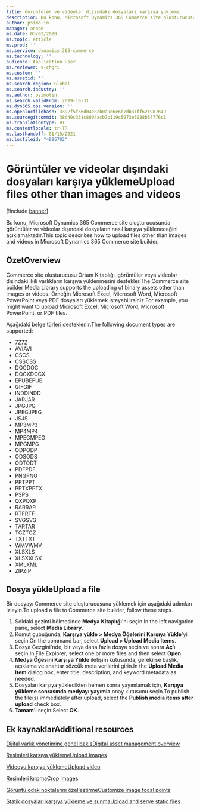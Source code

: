 ```yaml
---
title: Görüntüler ve videolar dışındaki dosyaları karşıya yükleme
description: Bu konu, Microsoft Dynamics 365 Commerce site oluşturucusunda görüntüler ve videolar dışındaki ikili dosyaların nasıl karşıya yükleneceğini açıklamaktadır.
author: psimolin
manager: annbe
ms.date: 03/03/2020
ms.topic: article
ms.prod: ''
ms.service: dynamics-365-commerce
ms.technology: ''
audience: Application User
ms.reviewer: v-chgri
ms.custom: ''
ms.assetid: ''
ms.search.region: Global
ms.search.industry: ''
ms.author: psimolin
ms.search.validFrom: 2019-10-31
ms.dyn365.ops.version: ''
ms.openlocfilehash: 3392f5f36d04e8cb0a9d6e6b7db31ff62c987649
ms.sourcegitcommit: 38d40c331c8894acb7b119c5073e3088b54776c1
ms.translationtype: HT
ms.contentlocale: tr-TR
ms.lasthandoff: 01/15/2021
ms.locfileid: "4995782"
---
```

# <a name="upload-files-other-than-images-and-videos"></a><span data-ttu-id="8620c-103">Görüntüler ve videolar dışındaki dosyaları karşıya yükleme</span><span class="sxs-lookup"><span data-stu-id="8620c-103">Upload files other than images and videos</span></span>

[!include [banner](includes/banner.md)]

<span data-ttu-id="8620c-104">Bu konu, Microsoft Dynamics 365 Commerce site oluşturucusunda görüntüler ve videolar dışındaki dosyaların nasıl karşıya yükleneceğini açıklamaktadır.</span><span class="sxs-lookup"><span data-stu-id="8620c-104">This topic describes how to upload files other than images and videos in Microsoft Dynamics 365 Commerce site builder.</span></span>

## <a name="overview"></a><span data-ttu-id="8620c-105">Özet</span><span class="sxs-lookup"><span data-stu-id="8620c-105">Overview</span></span>

<span data-ttu-id="8620c-106">Commerce site oluşturucusu Ortam Kitaplığı, görüntüler veya videolar dışındaki ikili varlıkların karşıya yüklenmesini destekler.</span><span class="sxs-lookup"><span data-stu-id="8620c-106">The Commerce site builder Media Library supports the uploading of binary assets other than images or videos.</span></span> <span data-ttu-id="8620c-107">Örneğin Microsoft Excel, Microsoft Word, Microsoft PowerPoint veya PDF dosyaları yüklemek isteyebilirsiniz.</span><span class="sxs-lookup"><span data-stu-id="8620c-107">For example, you might want to upload Microsoft Excel, Microsoft Word, Microsoft PowerPoint, or PDF files.</span></span>

<span data-ttu-id="8620c-108">Aşağıdaki belge türleri desteklenir:</span><span class="sxs-lookup"><span data-stu-id="8620c-108">The following document types are supported:</span></span>
- <span data-ttu-id="8620c-109">7Z</span><span class="sxs-lookup"><span data-stu-id="8620c-109">7Z</span></span>
- <span data-ttu-id="8620c-110">AVI</span><span class="sxs-lookup"><span data-stu-id="8620c-110">AVI</span></span>
- <span data-ttu-id="8620c-111">CS</span><span class="sxs-lookup"><span data-stu-id="8620c-111">CS</span></span>
- <span data-ttu-id="8620c-112">CSS</span><span class="sxs-lookup"><span data-stu-id="8620c-112">CSS</span></span>
- <span data-ttu-id="8620c-113">DOC</span><span class="sxs-lookup"><span data-stu-id="8620c-113">DOC</span></span>
- <span data-ttu-id="8620c-114">DOCX</span><span class="sxs-lookup"><span data-stu-id="8620c-114">DOCX</span></span>
- <span data-ttu-id="8620c-115">EPUB</span><span class="sxs-lookup"><span data-stu-id="8620c-115">EPUB</span></span>
- <span data-ttu-id="8620c-116">GIF</span><span class="sxs-lookup"><span data-stu-id="8620c-116">GIF</span></span>
- <span data-ttu-id="8620c-117">INDD</span><span class="sxs-lookup"><span data-stu-id="8620c-117">INDD</span></span>
- <span data-ttu-id="8620c-118">JAR</span><span class="sxs-lookup"><span data-stu-id="8620c-118">JAR</span></span>
- <span data-ttu-id="8620c-119">JPG</span><span class="sxs-lookup"><span data-stu-id="8620c-119">JPG</span></span>
- <span data-ttu-id="8620c-120">JPEG</span><span class="sxs-lookup"><span data-stu-id="8620c-120">JPEG</span></span>
- <span data-ttu-id="8620c-121">JS</span><span class="sxs-lookup"><span data-stu-id="8620c-121">JS</span></span>
- <span data-ttu-id="8620c-122">MP3</span><span class="sxs-lookup"><span data-stu-id="8620c-122">MP3</span></span>
- <span data-ttu-id="8620c-123">MP4</span><span class="sxs-lookup"><span data-stu-id="8620c-123">MP4</span></span>
- <span data-ttu-id="8620c-124">MPEG</span><span class="sxs-lookup"><span data-stu-id="8620c-124">MPEG</span></span>
- <span data-ttu-id="8620c-125">MPG</span><span class="sxs-lookup"><span data-stu-id="8620c-125">MPG</span></span>
- <span data-ttu-id="8620c-126">ODP</span><span class="sxs-lookup"><span data-stu-id="8620c-126">ODP</span></span>
- <span data-ttu-id="8620c-127">ODS</span><span class="sxs-lookup"><span data-stu-id="8620c-127">ODS</span></span>
- <span data-ttu-id="8620c-128">ODT</span><span class="sxs-lookup"><span data-stu-id="8620c-128">ODT</span></span>
- <span data-ttu-id="8620c-129">PDF</span><span class="sxs-lookup"><span data-stu-id="8620c-129">PDF</span></span>
- <span data-ttu-id="8620c-130">PNG</span><span class="sxs-lookup"><span data-stu-id="8620c-130">PNG</span></span>
- <span data-ttu-id="8620c-131">PPT</span><span class="sxs-lookup"><span data-stu-id="8620c-131">PPT</span></span>
- <span data-ttu-id="8620c-132">PPTX</span><span class="sxs-lookup"><span data-stu-id="8620c-132">PPTX</span></span>
- <span data-ttu-id="8620c-133">PS</span><span class="sxs-lookup"><span data-stu-id="8620c-133">PS</span></span>
- <span data-ttu-id="8620c-134">QXP</span><span class="sxs-lookup"><span data-stu-id="8620c-134">QXP</span></span>
- <span data-ttu-id="8620c-135">RAR</span><span class="sxs-lookup"><span data-stu-id="8620c-135">RAR</span></span>
- <span data-ttu-id="8620c-136">RTF</span><span class="sxs-lookup"><span data-stu-id="8620c-136">RTF</span></span>
- <span data-ttu-id="8620c-137">SVG</span><span class="sxs-lookup"><span data-stu-id="8620c-137">SVG</span></span>
- <span data-ttu-id="8620c-138">TAR</span><span class="sxs-lookup"><span data-stu-id="8620c-138">TAR</span></span>
- <span data-ttu-id="8620c-139">TGZ</span><span class="sxs-lookup"><span data-stu-id="8620c-139">TGZ</span></span>
- <span data-ttu-id="8620c-140">TXT</span><span class="sxs-lookup"><span data-stu-id="8620c-140">TXT</span></span>
- <span data-ttu-id="8620c-141">WMV</span><span class="sxs-lookup"><span data-stu-id="8620c-141">WMV</span></span>
- <span data-ttu-id="8620c-142">XLS</span><span class="sxs-lookup"><span data-stu-id="8620c-142">XLS</span></span>
- <span data-ttu-id="8620c-143">XLSX</span><span class="sxs-lookup"><span data-stu-id="8620c-143">XLSX</span></span>
- <span data-ttu-id="8620c-144">XML</span><span class="sxs-lookup"><span data-stu-id="8620c-144">XML</span></span>
- <span data-ttu-id="8620c-145">ZIP</span><span class="sxs-lookup"><span data-stu-id="8620c-145">ZIP</span></span>

## <a name="upload-a-file"></a><span data-ttu-id="8620c-146">Dosya yükle</span><span class="sxs-lookup"><span data-stu-id="8620c-146">Upload a file</span></span>

<span data-ttu-id="8620c-147">Bir dosyayı Commerce site oluşturucusuna yüklemek için aşağıdaki adımları izleyin.</span><span class="sxs-lookup"><span data-stu-id="8620c-147">To upload a file to Commerce site builder, follow these steps.</span></span>

1. <span data-ttu-id="8620c-148">Soldaki gezinti bölmesinde **Medya Kitaplığı**'nı seçin.</span><span class="sxs-lookup"><span data-stu-id="8620c-148">In the left navigation pane, select **Media Library**.</span></span>
1. <span data-ttu-id="8620c-149">Komut çubuğunda, **Karşıya yükle \> Medya Öğelerini Karşıya Yükle**'yi seçin.</span><span class="sxs-lookup"><span data-stu-id="8620c-149">On the command bar, select **Upload \> Upload Media Items**.</span></span>
1. <span data-ttu-id="8620c-150">Dosya Gezgini'nde, bir veya daha fazla dosya seçin ve sonra **Aç**'ı seçin.</span><span class="sxs-lookup"><span data-stu-id="8620c-150">In File Explorer, select one or more files and then select **Open**.</span></span>
1. <span data-ttu-id="8620c-151">**Medya Öğesini Karşıya Yükle** iletişim kutusunda, gerekirse başlık, açıklama ve anahtar sözcük meta verilerini girin.</span><span class="sxs-lookup"><span data-stu-id="8620c-151">In the **Upload Media Item** dialog box, enter title, description, and keyword metadata as needed.</span></span>
1. <span data-ttu-id="8620c-152">Dosyaları karşıya yükledikten hemen sonra yayımlamak için, **Karşıya yükleme sonrasında medyayı yayımla** onay kutusunu seçin.</span><span class="sxs-lookup"><span data-stu-id="8620c-152">To publish the file(s) immediately after upload, select the **Publish media items after upload** check box.</span></span>
1. <span data-ttu-id="8620c-153">**Tamam**'ı seçin.</span><span class="sxs-lookup"><span data-stu-id="8620c-153">Select **OK**.</span></span>

## <a name="additional-resources"></a><span data-ttu-id="8620c-154">Ek kaynaklar</span><span class="sxs-lookup"><span data-stu-id="8620c-154">Additional resources</span></span>

[<span data-ttu-id="8620c-155">Dijital varlık yönetimine genel bakış</span><span class="sxs-lookup"><span data-stu-id="8620c-155">Digital asset management overview</span></span>](dam-overview.md)

[<span data-ttu-id="8620c-156">Resimleri karşıya yükleme</span><span class="sxs-lookup"><span data-stu-id="8620c-156">Upload images</span></span>](dam-upload-images.md)

[<span data-ttu-id="8620c-157">Videoyu karşıya yükleme</span><span class="sxs-lookup"><span data-stu-id="8620c-157">Upload video</span></span>](dam-upload-video.md)

[<span data-ttu-id="8620c-158">Resimleri kırpma</span><span class="sxs-lookup"><span data-stu-id="8620c-158">Crop images</span></span>](dam-crop-images.md)

[<span data-ttu-id="8620c-159">Görüntü odak noktalarını özelleştirme</span><span class="sxs-lookup"><span data-stu-id="8620c-159">Customize image focal points</span></span>](dam-custom-focal-point.md)

[<span data-ttu-id="8620c-160">Statik dosyaları karşıya yükleme ve sunma</span><span class="sxs-lookup"><span data-stu-id="8620c-160">Upload and serve static files</span></span>](upload-serve-static-files.md)
